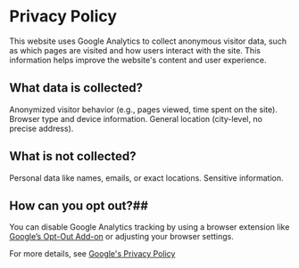 # Privacy Policy
This website uses Google Analytics to collect anonymous visitor data, such as which pages are visited and how users interact with the site. This information helps improve the website's content and user experience.

## What data is collected?

Anonymized visitor behavior (e.g., pages viewed, time spent on the site).
Browser type and device information.
General location (city-level, no precise address).
## What is not collected?

Personal data like names, emails, or exact locations.
Sensitive information.
## How can you opt out?##
You can disable Google Analytics tracking by using a browser extension like [Google’s Opt-Out Add-on](https://tools.google.com/dlpage/gaoptout) or adjusting your browser settings.

For more details, see [Google's Privacy Policy](https://policies.google.com/privacy)
